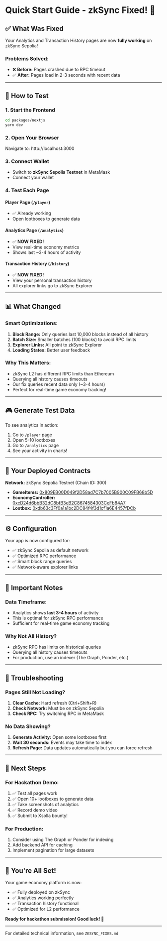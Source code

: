 # Quick Start Guide - zkSync Fixed! 🎉

## ✅ What Was Fixed

Your Analytics and Transaction History pages are now **fully working** on zkSync Sepolia!

### Problems Solved:
- ❌ **Before:** Pages crashed due to RPC timeout
- ✅ **After:** Pages load in 2-3 seconds with recent data

---

## 🚀 How to Test

### 1. Start the Frontend
```bash
cd packages/nextjs
yarn dev
```

### 2. Open Your Browser
Navigate to: http://localhost:3000

### 3. Connect Wallet
- Switch to **zkSync Sepolia Testnet** in MetaMask
- Connect your wallet

### 4. Test Each Page

#### **Player Page** (`/player`)
- ✅ Already working
- Open lootboxes to generate data

#### **Analytics Page** (`/analytics`)
- ✅ **NOW FIXED!**
- View real-time economy metrics
- Shows last ~3-4 hours of activity

#### **Transaction History** (`/history`)
- ✅ **NOW FIXED!**
- View your personal transaction history
- All explorer links go to zkSync Explorer

---

## 📊 What Changed

### Smart Optimizations:
1. **Block Range:** Only queries last 10,000 blocks instead of all history
2. **Batch Size:** Smaller batches (100 blocks) to avoid RPC limits
3. **Explorer Links:** All point to zkSync Explorer
4. **Loading States:** Better user feedback

### Why This Matters:
- zkSync L2 has different RPC limits than Ethereum
- Querying all history causes timeouts
- Our fix queries recent data only (~3-4 hours)
- Perfect for real-time game economy tracking!

---

## 🎮 Generate Test Data

To see analytics in action:

1. Go to `/player` page
2. Open 5-10 lootboxes
3. Go to `/analytics` page
4. See your activity in charts!

---

## 🔗 Your Deployed Contracts

**Network:** zkSync Sepolia Testnet (Chain ID: 300)

- **GameItems:** [0x809EB00D049f2D58ad7C7b7005B900C09FB68b5D](https://sepolia.explorer.zksync.io/address/0x809EB00D049f2D58ad7C7b7005B900C09FB68b5D)
- **EconomyController:** [0xcD24d6bbB32dC8bfB3eB2C8674584303CeFb84A7](https://sepolia.explorer.zksync.io/address/0xcD24d6bbB32dC8bfB3eB2C8674584303CeFb84A7)
- **Lootbox:** [0xdb63c3Ff0a1a1bc2DC84f4f3d1cf1a6E4457fDCb](https://sepolia.explorer.zksync.io/address/0xdb63c3Ff0a1a1bc2DC84f4f3d1cf1a6E4457fDCb)

---

## ⚙️ Configuration

Your app is now configured for:
- ✅ zkSync Sepolia as default network
- ✅ Optimized RPC performance
- ✅ Smart block range queries
- ✅ Network-aware explorer links

---

## 📝 Important Notes

### Data Timeframe:
- Analytics shows **last 3-4 hours** of activity
- This is optimal for zkSync RPC performance
- Sufficient for real-time game economy tracking

### Why Not All History?
- zkSync RPC has limits on historical queries
- Querying all history causes timeouts
- For production, use an indexer (The Graph, Ponder, etc.)

---

## 🐛 Troubleshooting

### Pages Still Not Loading?
1. **Clear Cache:** Hard refresh (Ctrl+Shift+R)
2. **Check Network:** Must be on zkSync Sepolia
3. **Check RPC:** Try switching RPC in MetaMask

### No Data Showing?
1. **Generate Activity:** Open some lootboxes first
2. **Wait 30 seconds:** Events may take time to index
3. **Refresh Page:** Data updates automatically but you can force refresh

---

## 🚀 Next Steps

### For Hackathon Demo:
1. ✅ Test all pages work
2. ✅ Open 10+ lootboxes to generate data
3. ✅ Take screenshots of analytics
4. ✅ Record demo video
5. ✅ Submit to Xsolla bounty!

### For Production:
1. Consider using The Graph or Ponder for indexing
2. Add backend API for caching
3. Implement pagination for large datasets

---

## 🎉 You're All Set!

Your game economy platform is now:
- ✅ Fully deployed on zkSync
- ✅ Analytics working perfectly
- ✅ Transaction history functional
- ✅ Optimized for L2 performance

**Ready for hackathon submission! Good luck! 🚀**

---

For detailed technical information, see `ZKSYNC_FIXES.md`
